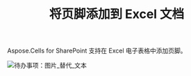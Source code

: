 ﻿---
title: 将页脚添加到 Excel 文档
type: docs
weight: 80
url: /zh/sharepoint/add-footer-to-excel-document/
---
Aspose.Cells for SharePoint 支持在 Excel 电子表格中添加页脚。

![待办事项：图片_替代_文本](add-footer-to-excel-document_1.png)
